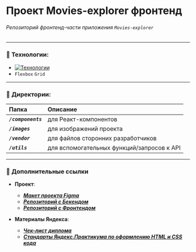 # Проект Movies-explorer фронтенд  
###### Репозиторий фронтенд-части приложения `Movies-explorer`

___

### :wrench: __Технологии:__
- [![Технологии](https://skillicons.dev/icons?i=html,css,webpack,react,js,git,figma&theme=light)](https://skillicons.dev)  
- `Flexbox` `Grid`

___

### :open_file_folder: __Директории:__
| Папка | Описание |
|:------|:---------|
| ***`/components`*** | для Реакт-компонентов |
| ***`/images`*** | для изображений проекта |
| ***`/vendor`*** | для файлов сторонних разработчиков |
| ***`/utils`*** | для вспомогательных функций/запросов к API |

____

### :link: __Дополнительные ссылки__
- __Проект__:  
    - ***[Макет проекта Figma](https://disk.yandex.ru/d/xv3V8z1EjBBu0w)***  
    - ***[Репозиторий с Бекендом](https://github.com/KindofShuga/movies-explorer-api)***  
    - ***[Репозиторий с Фронтендом](https://github.com/KindofShuga/movies-explorer-frontend)***

- __Материалы Яндекса__:  
    - ***[Чек-лист диплома](https://code.s3.yandex.net/web-developer/static/new-program/web-diploma-criteria-2.0/index.html)***  
    - ***[Стандарты Яндекс.Практикума по оформлению HTML и CSS кода](https://code.s3.yandex.net/web-developer/landings/design-rules/index.html)***